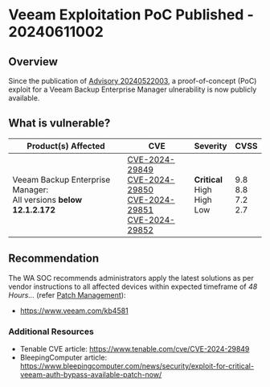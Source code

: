 # Veeam Exploitation PoC Published - 20240611002

## Overview

Since the publication of [Advisory 20240522003](https://soc.cyber.wa.gov.au//advisories/20240522003-Critical-Veeam-Backup-Enterprise-Manager-Vulnerability/), a proof-of-concept (PoC) exploit for a Veeam Backup Enterprise Manager ulnerability is now publicly available.

## What is vulnerable?

| Product(s) Affected                                                      | CVE                                                                                                                                                                                                                                                                                       | Severity                                     | CVSS                              |
| ------------------------------------------------------------------------ | ----------------------------------------------------------------------------------------------------------------------------------------------------------------------------------------------------------------------------------------------------------------------------------------- | -------------------------------------------- | --------------------------------- |
| Veeam Backup Enterprise Manager: </br> All versions **below 12.1.2.172** | [CVE-2024-29849](https://nvd.nist.gov/vuln/detail/CVE-2024-29849) </br> [CVE-2024-29850](https://nvd.nist.gov/vuln/detail/CVE-2024-29850) </br> [CVE-2024-29851](https://nvd.nist.gov/vuln/detail/CVE-2024-29851) </br> [CVE-2024-29852](https://nvd.nist.gov/vuln/detail/CVE-2024-29852) | **Critical** </br> High </br> High </br> Low | 9.8 </br> 8.8 </br> 7.2 </br> 2.7 |

## Recommendation

The WA SOC recommends administrators apply the latest solutions as per vendor instructions to all affected devices within expected timeframe of *48 Hours...* (refer [Patch Management](../guidelines/patch-management.md)):

- <https://www.veeam.com/kb4581>

### Additional Resources

- Tenable CVE article: <https://www.tenable.com/cve/CVE-2024-29849>
- BleepingComputer article: <https://www.bleepingcomputer.com/news/security/exploit-for-critical-veeam-auth-bypass-available-patch-now/>
